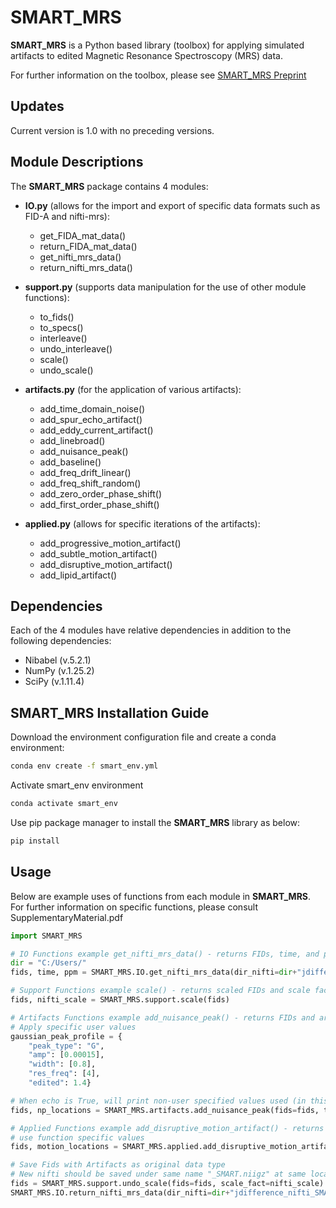 # SMART_MRS
**SMART_MRS** is a Python based library (toolbox) for applying 
simulated artifacts to edited Magnetic Resonance Spectroscopy (MRS) data.

For further information on the toolbox, please see [SMART_MRS Preprint](https://www.biorxiv.org/content/10.1101/2024.09.19.612894v1)


## Updates
Current version is 1.0 with no preceding versions.


## Module Descriptions
The **SMART_MRS** package contains 4 modules:
* **IO.py** (allows for the import and export of specific data formats such as FID-A and nifti-mrs):
    * get_FIDA_mat_data()
    * return_FIDA_mat_data()
    * get_nifti_mrs_data()
    * return_nifti_mrs_data()

* **support.py** (supports data manipulation for the use of other module functions):
    * to_fids()
    * to_specs()
    * interleave()
    * undo_interleave()
    * scale()
    * undo_scale()

* **artifacts.py** (for the application of various artifacts):
    * add_time_domain_noise()
    * add_spur_echo_artifact()
    * add_eddy_current_artifact()
    * add_linebroad()
    * add_nuisance_peak()
    * add_baseline()
    * add_freq_drift_linear()
    * add_freq_shift_random()
    * add_zero_order_phase_shift()
    * add_first_order_phase_shift()

* **applied.py** (allows for specific iterations of the artifacts):
    * add_progressive_motion_artifact()
    * add_subtle_motion_artifact()
    * add_disruptive_motion_artifact()
    * add_lipid_artifact()


## Dependencies
Each of the 4 modules have relative dependencies in addition to the following dependencies:
* Nibabel (v.5.2.1)
* NumPy (v.1.25.2)
* SciPy (v.1.11.4)


## SMART_MRS Installation Guide
Download the environment configuration file and create a conda environment:
```bash
conda env create -f smart_env.yml
```

Activate smart_env environment
```bash
conda activate smart_env
```

Use pip package manager to install the **SMART_MRS** library as below:
```bash
pip install 
```


## Usage
Below are example uses of functions from each module in **SMART_MRS**.
For further information on specific functions, please consult SupplementaryMaterial.pdf

```python
import SMART_MRS

# IO Functions example get_nifti_mrs_data() - returns FIDs, time, and ppm
dir = "C:/Users/"
fids, time, ppm = SMART_MRS.IO.get_nifti_mrs_data(dir_nifti=dir+"jdifference_nifti_SMART_MRS_EX.nii.gz")

# Support Functions example scale() - returns scaled FIDs and scale factor
fids, nifti_scale = SMART_MRS.support.scale(fids)

# Artifacts Functions example add_nuisance_peak() - returns FIDs and artifact locations within dataset
# Apply specific user values
gaussian_peak_profile = {
    "peak_type": "G",
    "amp": [0.00015],
    "width": [0.8],    
    "res_freq": [4],
    "edited": 1.4}

# When echo is True, will print non-user specified values used (in this case, the locations of the artifacts)
fids, np_locations = SMART_MRS.artifacts.add_nuisance_peak(fids=fids, time=time, peak_profile=gaussian_peak_profile, num_trans=3, echo=True)

# Applied Functions example add_disruptive_motion_artifact() - returns FIDs and artifact locations within dataset
# use function specific values
fids, motion_locations = SMART_MRS.applied.add_disruptive_motion_artifact(fids=fids, time=time, ppm=ppm, mot_locs=[3, 9], nmb_motion=2)

# Save Fids with Artifacts as original data type
# New nifti should be saved under same name "_SMART.niigz" at same location
fids = SMART_MRS.support.undo_scale(fids=fids, scale_fact=nifti_scale)
SMART_MRS.IO.return_nifti_mrs_data(dir_nifti=dir+"jdifference_nifti_SMART_MRS_EX.nii.gz", fids=fids, edited=True)
```
